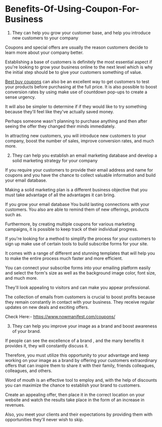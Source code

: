 # Benefits-Of-Using-Coupon-For-Business

1. They can help you grow your customer base, and help you introduce new customers to your company

Coupons and special offers are usually the reason customers decide to learn more about your company better.

Establishing a base of customers is definitely the most essential aspect if you're looking to grow your business online to the next level which is why the initial step should be to give your customers something of value.

<a href="https://www.nowmanifest.com/coupons/bestby.com">Best buy coupons</a> can also be an excellent way to get customers to test your products before purchasing at the full price. It is also possible to boost conversion rates by using make use of countdown pop-ups to create a sense urgency.

It will also be simpler to determine if if they would like to try something because they'll feel like they've actually saved money.

Perhaps someone wasn't planning to purchase anything and then after seeing the offer they changed their minds immediately.

In attracting new customers, you will introduce new customers to your company, boost the number of sales, improve conversion rates, and much more.

2. They can help you establish an email marketing database and develop a solid marketing strategy for your company


If you require your customers to provide their email address and name for coupons and you have the chance to collect valuable information and build your email database.

Making a solid marketing plan is a different business objective that you must take advantage of all the advantages it can bring.

If you grow your email database You build lasting connections with your customers. You also are able to remind them of new offerings, products such as.

Furthermore, by creating multiple coupons for various marketing campaigns, it is possible to keep track of their individual progress.

If you're looking for a method to simplify the process for your customers to sign up make use of certain tools to build subscribe forms for your site.


It comes with a range of different and stunning templates that will help you to make the entire process much faster and more efficient.

You can connect your subscribe forms into your emailing platform easily and select the form's size as well as the background image color, font size, and much more.

They'll look appealing to visitors and can make you appear professional.

The collection of emails from customers is crucial to boost profits because they remain constantly in contact with your business. They receive regular updates on new deals and exciting offers.

Check Here:- https://www.nowmanifest.com/coupons/

3. They can help you improve your image as a brand and boost awareness of your brand.


If people can see the excellence of a brand , and the many benefits it provides it, they will constantly discuss it.

Therefore, you must utilize this opportunity to your advantage and keep working on your image as a brand by offering your customers extraordinary offers that can inspire them to share it with their family, friends colleagues, colleagues, and others.

Word of mouth is an effective tool to employ and, with the help of discounts you can maximize the chance to establish your brand to customers.

Create an appealing offer, then place it in the correct location on your website and watch the results take place in the form of an increase in revenues.

Also, you meet your clients and their expectations by providing them with opportunities they'll never wish to skip.
